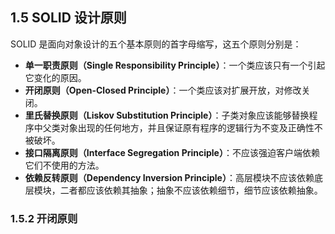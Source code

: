 ## 1.5 SOLID 设计原则

SOLID 是面向对象设计的五个基本原则的首字母缩写，这五个原则分别是：

- **单一职责原则（Single Responsibility Principle）**：一个类应该只有一个引起它变化的原因。
- **开闭原则（Open-Closed Principle）**：一个类应该对扩展开放，对修改关闭。
- **里氏替换原则（Liskov Substitution Principle）**：子类对象应该能够替换程序中父类对象出现的任何地方，并且保证原有程序的逻辑行为不变及正确性不被破坏。
- **接口隔离原则（Interface Segregation Principle）**：不应该强迫客户端依赖它们不使用的方法。
- **依赖反转原则（Dependency Inversion Principle）**：高层模块不应该依赖底层模块，二者都应该依赖其抽象；抽象不应该依赖细节，细节应该依赖抽象。

### 1.5.2 开闭原则